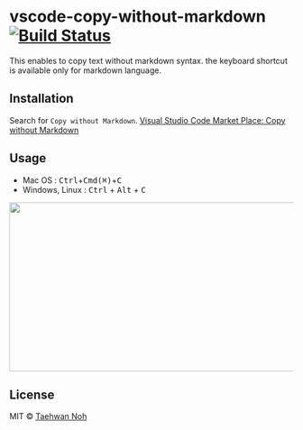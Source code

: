 # vscode-copy-without-markdown [![Build Status](https://dev.azure.com/copy-without-markdown/copy-without-markdown/_apis/build/status/taehwanno.vscode-copy-without-markdown?branchName=master)](https://dev.azure.com/copy-without-markdown/copy-without-markdown/_build/latest?definitionId=1&branchName=master)

This enables to copy text without markdown syntax. the keyboard shortcut is available only for markdown language.

## Installation

Search for `Copy without Markdown`. [Visual Studio Code Market Place: Copy without Markdown](https://marketplace.visualstudio.com/items?itemName=taehwanno.copy-without-markdown)

## Usage

- Mac OS : <kbd>Ctrl</kbd>+<kbd>Cmd(⌘)</kbd>+<kbd>C</kbd>
- Windows, Linux : <kbd>Ctrl</kbd> + <kbd>Alt</kbd> + <kbd>C</kbd>

<p align="center">
  <img src="https://user-images.githubusercontent.com/7760903/52725268-3806b480-2ff4-11e9-9656-ff0616026c8d.gif" width="690" height="300">
</p>

## License

MIT © [Taehwan Noh](https://github.com/taehwanno)
